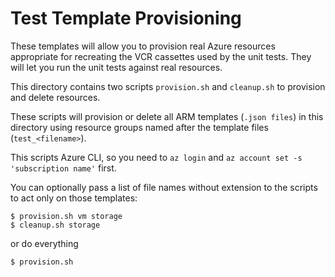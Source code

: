Test Template Provisioning
==========================

These templates will allow you to provision real Azure resources appropriate for recreating the VCR
cassettes used by the unit tests.  They will let you run the unit tests against real resources.

This directory contains two scripts `provision.sh` and `cleanup.sh` to provision and delete resources.

These scripts will provision or delete all ARM templates (`.json files`) in this directory using resource groups named
after the template files (`test_<filename>`).

This scripts Azure CLI, so you need to `az login` and `az account set -s 'subscription name'` first.

You can optionally pass a list of file names without extension to the scripts to act only on those templates:

```
$ provision.sh vm storage
$ cleanup.sh storage
```

or do everything

```
$ provision.sh
```

